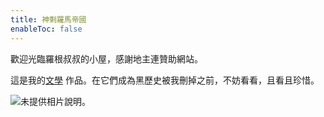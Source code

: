 ```yaml
---
title: 神剩羅馬帝國
enableToc: false
---
```


歡迎光臨羅根叔叔的小屋，感謝地主連贊助網站。

這是我的[文學](https://logan-of-suburbia.github.io/quartz/tags/%E6%96%87%E5%AD%B8/) 作品。在它們成為黑歷史被我刪掉之前，不妨看看，且看且珍惜。

![未提供相片說明。](https://scontent.fkul15-1.fna.fbcdn.net/v/t39.30808-6/285982956_1070949353830083_2148659921024060908_n.jpg?_nc_cat=106&ccb=1-7&_nc_sid=e3f864&_nc_ohc=FrvouyNkXeAAX9Un_lR&_nc_ht=scontent.fkul15-1.fna&oh=00_AfDRMKSRiz9WXZecpDTxhCRerXatAKyFVJKYFug3_pcChA&oe=638508FB)